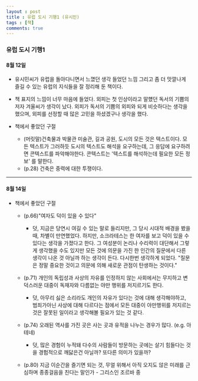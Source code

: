 ```yaml
---
layout : post
title : 유럽 도시 기행1 (유시민)
tags : [책]
comments: true
---
```

### 유럽 도시 기행1

#### 8월 12일

- 유시민씨가 유럽을 돌아다니면서 느꼈던 생각 들었던 느낌 그리고 좀 더 맛깔나게 즐길 수 있는 유럽의 지식들을 잘 정리해 둔 책이다. 

- 책 표지의 느낌이 너무 마음에 들었다. 외피는 첫 인상이라고 말헀던 독서의 기쁨의 저자 겨울씨가 생각이 났다. 외피가 독서의 기쁨의 외피와 되게 비슷하다는 생각을 했으며, 외피를 선정할 때 많은 고민을 하셨겠구나 생각을 했다.

- 책에서 좋았던 구절
  - (머릿말)건축물과 박물관 미술관, 길과 공원, 도시의 모든 것은 텍스트이다. 모든 텍스트가 그러하듯 도시의 텍스트도 해석을 요구하는데, 그 응답에 요구하려면 콘텍스트를 파악해야한다. 콘텍스트는 '텍스트를 해석하는데 필요한 모든 정보' 를 말한다.
  - (p.28) 건축은 중력에 대한 투쟁이다. 

* * *

#### 8월 14일

- 책에서 좋았던 구절 
  - (p.66)"여자도 덕이 있을 수 있다" 
    - 덧, 지금은 당연시 여길 수 있는 말로 들리지만, 그 당시 시대적 배경을 봤을 때, 차별이 만연했었다. 하지만, 소크라테스는 한 여자를 보고 덕이 있을 수 있다는 생각을 가졌다고 한다. 그 여성분이 논리나 수리력이 대단해서 그렇게 생각했을 수도 있지만 모든 것에 의문을 가진 한 인간의 질문에서 다른 생각이 나온 것 아닐까 하는 생각이 든다. 다시한번 생각하게 되었다. "질문은 정말 중요한 것이고 의문에 의해 새로운 관점이 탄생하는 것이다."

  - (p.71) 개인의 독립성과 사상의 자유를 인정하지 않는 사회에서는 무지하고 변덕스러운 대중이 독재자와 다름없는 야만 행위를 저지르기도 한다.
    - 덧, 아무리 싫은 소리라도 개인의 자유가 있다는 것에 대해 생각해야하고, 범죄가아닌 사상에 대해 다르다는 점에서 모든 대중이 야만행위를 저지르는 것은 잘못된 일이라고 생각해볼 필요가 있는 것 같다.

  - (p.74) 오래된 역사를 가진 곳은 사는 곳과 유적을 나누는 경우가 많다. (e.g. 아테네)
    
    - 덧, 많은 경험이 누적돼 다수의 사람들이 방문하는 곳에는 살기 힘들다는 것을 경험적으로 깨닳은건 아닐까? 또다른 의미가 있을까? 

  - (p.80) 지금 이순간을 즐기면 되는 것, 무얼 위해서 아직 오지도 않은 미래를 근심하며 종종걸음을 친다는 말인가 - 그리스인 조르바 중


